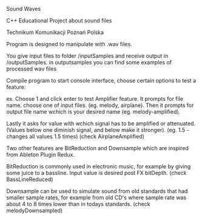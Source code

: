 Sound Waves

C++ Educational Project about sound files

Technikum Komunikacji Poznań Polska

Program is designed to manipulate with .wav files.

You give input files to folder /inputSamples and receive output in /outputSamples.
in outputsamples you can find some examples of processed wav files


Compile program to start console interface,
choose certain options to test a feature:

ex. Choose 1 and click enter to test Amplifier feature.
It prompts for file name. choose one of input files. (eg. melody, airplane).
Then it prompts for output file name wchich is your desired name (eg. melody-amplified).

Lastly it asks for value with wchich signal has to be amplified or attenuated.
(Values below one diminish signal, and below make it stronger). (eg. 1.5 - changes all values 1.5 times)
(check AirplaneAmplified)


Two other features are BitReduction and Downsample which are inspired from Ableton Plugin Redux. 

BitReduction is commonly used in electronic music, for example by giving some juice to a bassline.
Input value is desired post FX bitDepth. (check BassLineReduced)

Downsample can be used to simulate sound from old standards that had smaller sample rates, for example from old CD's where sample rate was about 4 to 8 times lower than in todays standards. (check melodyDownsampled)








